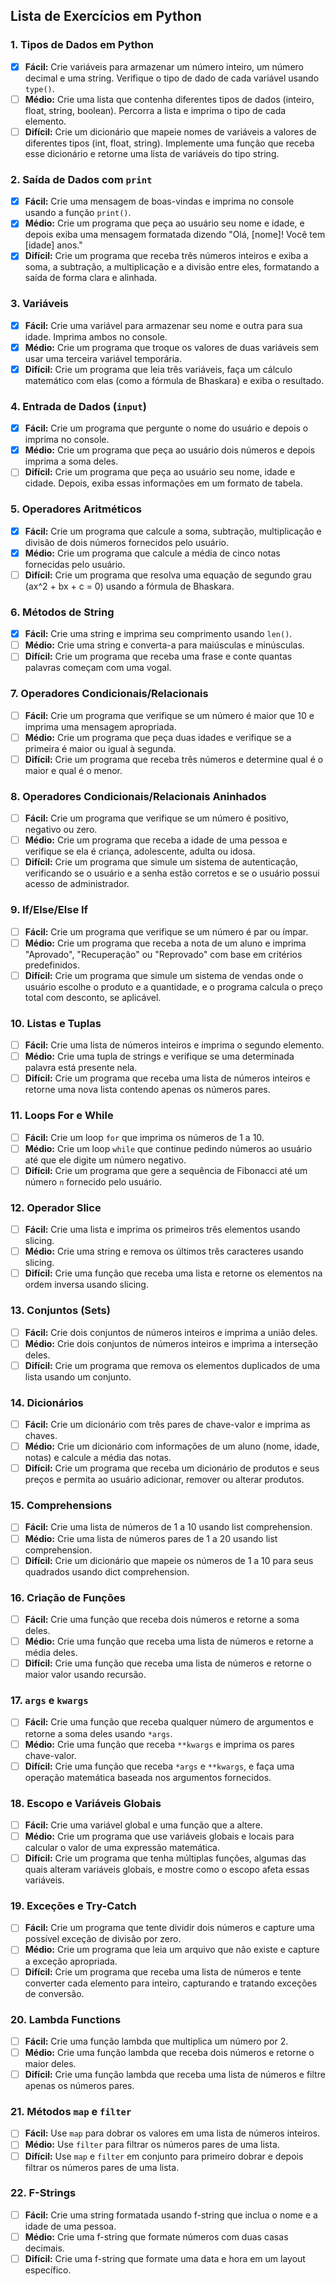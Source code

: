 ## Lista de Exercícios em Python

### 1. Tipos de Dados em Python
- [x] **Fácil:** Crie variáveis para armazenar um número inteiro, um número decimal e uma string. Verifique o tipo de dado de cada variável usando `type()`.
- [ ] **Médio:** Crie uma lista que contenha diferentes tipos de dados (inteiro, float, string, boolean). Percorra a lista e imprima o tipo de cada elemento.
- [ ] **Difícil:** Crie um dicionário que mapeie nomes de variáveis a valores de diferentes tipos (int, float, string). Implemente uma função que receba esse dicionário e retorne uma lista de variáveis do tipo string.

### 2. Saída de Dados com `print`
- [x] **Fácil:** Crie uma mensagem de boas-vindas e imprima no console usando a função `print()`.
- [x] **Médio:** Crie um programa que peça ao usuário seu nome e idade, e depois exiba uma mensagem formatada dizendo "Olá, [nome]! Você tem [idade] anos."
- [x] **Difícil:** Crie um programa que receba três números inteiros e exiba a soma, a subtração, a multiplicação e a divisão entre eles, formatando a saída de forma clara e alinhada.

### 3. Variáveis
- [x] **Fácil:** Crie uma variável para armazenar seu nome e outra para sua idade. Imprima ambos no console.
- [x] **Médio:** Crie um programa que troque os valores de duas variáveis sem usar uma terceira variável temporária.
- [x] **Difícil:** Crie um programa que leia três variáveis, faça um cálculo matemático com elas (como a fórmula de Bhaskara) e exiba o resultado.

### 4. Entrada de Dados (`input`)
- [x] **Fácil:** Crie um programa que pergunte o nome do usuário e depois o imprima no console.
- [x] **Médio:** Crie um programa que peça ao usuário dois números e depois imprima a soma deles.
- [ ] **Difícil:** Crie um programa que peça ao usuário seu nome, idade e cidade. Depois, exiba essas informações em um formato de tabela.

### 5. Operadores Aritméticos
- [x] **Fácil:** Crie um programa que calcule a soma, subtração, multiplicação e divisão de dois números fornecidos pelo usuário.
- [x] **Médio:** Crie um programa que calcule a média de cinco notas fornecidas pelo usuário.
- [ ] **Difícil:** Crie um programa que resolva uma equação de segundo grau (ax^2 + bx + c = 0) usando a fórmula de Bhaskara.

### 6. Métodos de String
- [x] **Fácil:** Crie uma string e imprima seu comprimento usando `len()`.
- [ ] **Médio:** Crie uma string e converta-a para maiúsculas e minúsculas.
- [ ] **Difícil:** Crie um programa que receba uma frase e conte quantas palavras começam com uma vogal.

### 7. Operadores Condicionais/Relacionais
- [ ] **Fácil:** Crie um programa que verifique se um número é maior que 10 e imprima uma mensagem apropriada.
- [ ] **Médio:** Crie um programa que peça duas idades e verifique se a primeira é maior ou igual à segunda.
- [ ] **Difícil:** Crie um programa que receba três números e determine qual é o maior e qual é o menor.

### 8. Operadores Condicionais/Relacionais Aninhados
- [ ] **Fácil:** Crie um programa que verifique se um número é positivo, negativo ou zero.
- [ ] **Médio:** Crie um programa que receba a idade de uma pessoa e verifique se ela é criança, adolescente, adulta ou idosa.
- [ ] **Difícil:** Crie um programa que simule um sistema de autenticação, verificando se o usuário e a senha estão corretos e se o usuário possui acesso de administrador.

### 9. If/Else/Else If
- [ ] **Fácil:** Crie um programa que verifique se um número é par ou ímpar.
- [ ] **Médio:** Crie um programa que receba a nota de um aluno e imprima "Aprovado", "Recuperação" ou "Reprovado" com base em critérios predefinidos.
- [ ] **Difícil:** Crie um programa que simule um sistema de vendas onde o usuário escolhe o produto e a quantidade, e o programa calcula o preço total com desconto, se aplicável.

### 10. Listas e Tuplas
- [ ] **Fácil:** Crie uma lista de números inteiros e imprima o segundo elemento.
- [ ] **Médio:** Crie uma tupla de strings e verifique se uma determinada palavra está presente nela.
- [ ] **Difícil:** Crie um programa que receba uma lista de números inteiros e retorne uma nova lista contendo apenas os números pares.

### 11. Loops For e While
- [ ] **Fácil:** Crie um loop `for` que imprima os números de 1 a 10.
- [ ] **Médio:** Crie um loop `while` que continue pedindo números ao usuário até que ele digite um número negativo.
- [ ] **Difícil:** Crie um programa que gere a sequência de Fibonacci até um número `n` fornecido pelo usuário.

### 12. Operador Slice
- [ ] **Fácil:** Crie uma lista e imprima os primeiros três elementos usando slicing.
- [ ] **Médio:** Crie uma string e remova os últimos três caracteres usando slicing.
- [ ] **Difícil:** Crie uma função que receba uma lista e retorne os elementos na ordem inversa usando slicing.

### 13. Conjuntos (Sets)
- [ ] **Fácil:** Crie dois conjuntos de números inteiros e imprima a união deles.
- [ ] **Médio:** Crie dois conjuntos de números inteiros e imprima a interseção deles.
- [ ] **Difícil:** Crie um programa que remova os elementos duplicados de uma lista usando um conjunto.

### 14. Dicionários
- [ ] **Fácil:** Crie um dicionário com três pares de chave-valor e imprima as chaves.
- [ ] **Médio:** Crie um dicionário com informações de um aluno (nome, idade, notas) e calcule a média das notas.
- [ ] **Difícil:** Crie um programa que receba um dicionário de produtos e seus preços e permita ao usuário adicionar, remover ou alterar produtos.

### 15. Comprehensions
- [ ] **Fácil:** Crie uma lista de números de 1 a 10 usando list comprehension.
- [ ] **Médio:** Crie uma lista de números pares de 1 a 20 usando list comprehension.
- [ ] **Difícil:** Crie um dicionário que mapeie os números de 1 a 10 para seus quadrados usando dict comprehension.

### 16. Criação de Funções
- [ ] **Fácil:** Crie uma função que receba dois números e retorne a soma deles.
- [ ] **Médio:** Crie uma função que receba uma lista de números e retorne a média deles.
- [ ] **Difícil:** Crie uma função que receba uma lista de números e retorne o maior valor usando recursão.

### 17. `args` e `kwargs`
- [ ] **Fácil:** Crie uma função que receba qualquer número de argumentos e retorne a soma deles usando `*args`.
- [ ] **Médio:** Crie uma função que receba `**kwargs` e imprima os pares chave-valor.
- [ ] **Difícil:** Crie uma função que receba `*args` e `**kwargs`, e faça uma operação matemática baseada nos argumentos fornecidos.

### 18. Escopo e Variáveis Globais
- [ ] **Fácil:** Crie uma variável global e uma função que a altere.
- [ ] **Médio:** Crie um programa que use variáveis globais e locais para calcular o valor de uma expressão matemática.
- [ ] **Difícil:** Crie um programa que tenha múltiplas funções, algumas das quais alteram variáveis globais, e mostre como o escopo afeta essas variáveis.

### 19. Exceções e Try-Catch
- [ ] **Fácil:** Crie um programa que tente dividir dois números e capture uma possível exceção de divisão por zero.
- [ ] **Médio:** Crie um programa que leia um arquivo que não existe e capture a exceção apropriada.
- [ ] **Difícil:** Crie um programa que receba uma lista de números e tente converter cada elemento para inteiro, capturando e tratando exceções de conversão.

### 20. Lambda Functions
- [ ] **Fácil:** Crie uma função lambda que multiplica um número por 2.
- [ ] **Médio:** Crie uma função lambda que receba dois números e retorne o maior deles.
- [ ] **Difícil:** Crie uma função lambda que receba uma lista de números e filtre apenas os números pares.

### 21. Métodos `map` e `filter`
- [ ] **Fácil:** Use `map` para dobrar os valores em uma lista de números inteiros.
- [ ] **Médio:** Use `filter` para filtrar os números pares de uma lista.
- [ ] **Difícil:** Use `map` e `filter` em conjunto para primeiro dobrar e depois filtrar os números pares de uma lista.

### 22. F-Strings
- [ ] **Fácil:** Crie uma string formatada usando f-string que inclua o nome e a idade de uma pessoa.
- [ ] **Médio:** Crie uma f-string que formate números com duas casas decimais.
- [ ] **Difícil:** Crie uma f-string que formate uma data e hora em um layout específico.

